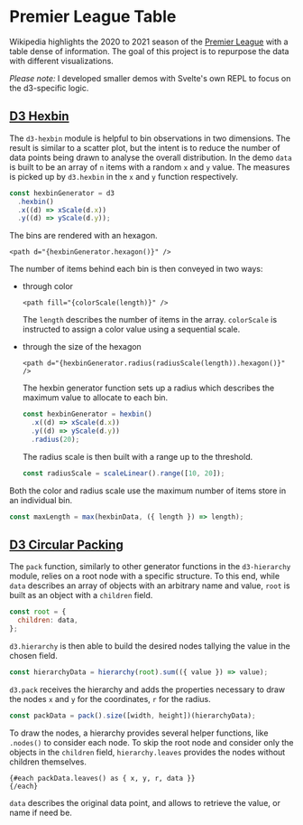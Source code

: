 # Premier League Table

Wikipedia highlights the 2020 to 2021 season of the [Premier League]() with a table dense of information. The goal of this project is to repurpose the data with different visualizations.

_Please note:_ I developed smaller demos with Svelte's own REPL to focus on the d3-specific logic.

## [D3 Hexbin](https://svelte.dev/repl/0ba61470ff4a460992f13d1c559133c7?version=3.38.2)

The `d3-hexbin` module is helpful to bin observations in two dimensions. The result is similar to a scatter plot, but the intent is to reduce the number of data points being drawn to analyse the overall distribution. In the demo `data` is built to be an array of `n` items with a random `x` and `y` value. The measures is picked up by `d3.hexbin` in the `x` and `y` function respectively.

```js
const hexbinGenerator = d3
  .hexbin()
  .x((d) => xScale(d.x))
  .y((d) => yScale(d.y));
```

The bins are rendered with an hexagon.

```svelte
<path d="{hexbinGenerator.hexagon()}" />
```

The number of items behind each bin is then conveyed in two ways:

- through color

  ```svelte
  <path fill="{colorScale(length)}" />
  ```

  The `length` describes the number of items in the array. `colorScale` is instructed to assign a color value using a sequential scale.

- through the size of the hexagon

  ```svelte
  <path d="{hexbinGenerator.radius(radiusScale(length)).hexagon()}" />
  ```

  The hexbin generator function sets up a radius which describes the maximum value to allocate to each bin.

  ```js
  const hexbinGenerator = hexbin()
    .x((d) => xScale(d.x))
    .y((d) => yScale(d.y))
    .radius(20);
  ```

  The radius scale is then built with a range up to the threshold.

  ```js
  const radiusScale = scaleLinear().range([10, 20]);
  ```

Both the color and radius scale use the maximum number of items store in an individual bin.

```js
const maxLength = max(hexbinData, ({ length }) => length);
```

## [D3 Circular Packing](https://svelte.dev/repl/98115eb334d9485cae0cddfb91ac66d2?version=3.38.2)

The `pack` function, similarly to other generator functions in the `d3-hierarchy` module, relies on a root node with a specific structure. To this end, while `data` describes an array of objects with an arbitrary name and value, `root` is built as an object with a `children` field.

```js
const root = {
  children: data,
};
```

`d3.hierarchy` is then able to build the desired nodes tallying the value in the chosen field.

```js
const hierarchyData = hierarchy(root).sum(({ value }) => value);
```

`d3.pack` receives the hierarchy and adds the properties necessary to draw the nodes `x` and `y` for the coordinates, `r` for the radius.

```js
const packData = pack().size([width, height])(hierarchyData);
```

To draw the nodes, a hierarchy provides several helper functions, like `.nodes()` to consider each node. To skip the root node and consider only the objects in the `children` field, `hierarchy.leaves` provides the nodes without children themselves.

```svelte
{#each packData.leaves() as { x, y, r, data }}
{/each}
```

`data` describes the original data point, and allows to retrieve the value, or name if need be.
